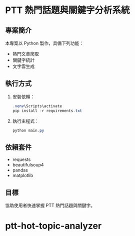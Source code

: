 
# PTT 熱門話題與關鍵字分析系統

## 專案簡介
本專案以 Python 製作，具備下列功能：
- 熱門文章爬取
- 關鍵字統計
- 文字雲生成

## 執行方式
1. 安裝依賴：
   ```powershell
   .venv\Scripts\activate
   pip install -r requirements.txt
   ```
2. 執行主程式：
   ```powershell
   python main.py
   ```

## 依賴套件
- requests
- beautifulsoup4
- pandas
- matplotlib

## 目標
協助使用者快速掌握 PTT 熱門話題與關鍵字。
# ptt-hot-topic-analyzer
